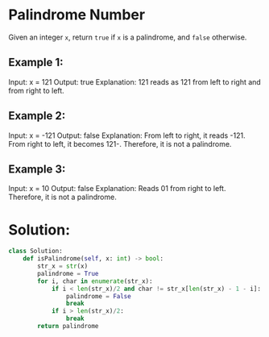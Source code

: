 # Palindrome Number
Given an integer `x`, return `true` if `x` is a palindrome, and `false` otherwise.

## Example 1:
Input: x = 121
Output: true
Explanation: 121 reads as 121 from left to right and from right to left.

## Example 2:
Input: x = -121
Output: false
Explanation: From left to right, it reads -121. From right to left, it becomes 121-. Therefore, it is not a palindrome.

## Example 3:
Input: x = 10
Output: false
Explanation: Reads 01 from right to left. Therefore, it is not a palindrome.

# Solution:
```python
class Solution:
    def isPalindrome(self, x: int) -> bool:
        str_x = str(x)
        palindrome = True
        for i, char in enumerate(str_x):
            if i < len(str_x)/2 and char != str_x[len(str_x) - 1 - i]:
                palindrome = False
                break
            if i > len(str_x)/2:
                break
        return palindrome
